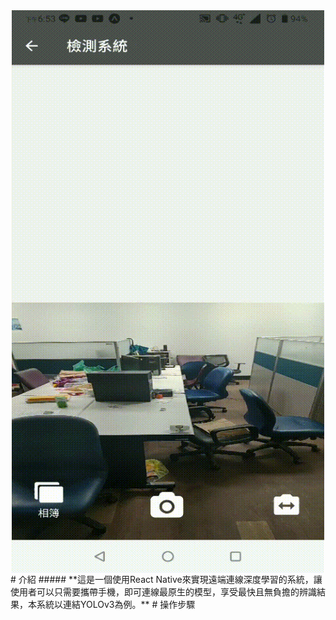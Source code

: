 <div style="display:block; margin:auto;">
<img src="https://github.com/bruce601080102/Expo_ReactNative_ObjectDection_CloudConnection/blob/master/img/136944.gif" style="display:block; margin:auto;" alt="Sample"  width="500" height="900" >
<div />
# 介紹
##### **這是一個使用React Native來實現遠端連線深度學習的系統，讓使用者可以只需要攜帶手機，即可連線最原生的模型，享受最快且無負擔的辨識結果，本系統以連結YOLOv3為例。**
# 操作步驟

